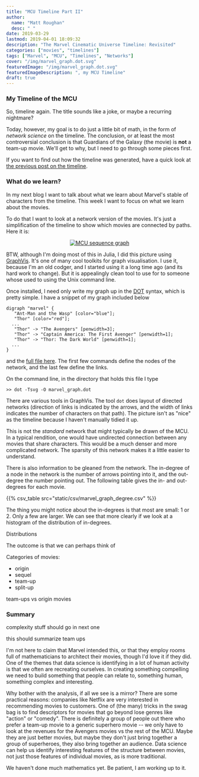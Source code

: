```yaml
---
title: "MCU Timeline Part II"
author:
  name: "Matt Roughan"
  desc: " "
date: 2019-03-29
lastmod: 2019-04-01 18:09:32
description: "The Marvel Cinematic Universe Timeline: Revisited"
categories: ["movies", "timelines"]
tags: ["Marvel", "MCU", "Timelines", "Networks"]
cover: "/img/marvel_graph.dot.svg"
featuredImage: "/img/marvel_graph.dot.svg"
featuredImageDescription: ", my MCU Timeline"
draft: true
---
```


### My Timeline of the MCU

So, timeline again. The title sounds like a joke, or maybe a recurring
nightmare?

Today, however, my goal is to do just a little bit of math, in the
form of *network science* on the timeline. The conclusion, or at least
the most controversial conclusion is that Guardians of the Galaxy (the
movie) is **not** a team-up movie. We'll get to why, but I need to go
through some pieces first.

If you want to find out how the timeline was generated, have a quick
look at [the previous post on the timeline](../post_mcu2/).

### What do we learn?

In my next blog I want to talk about what we learn about Marvel's
stable of characters from the timeline. This week I want to focus on
what we learn about the movies.

To do that I want to look at a network version of the movies. It's
just a simplification of the timeline to show which movies are
connected by paths. Here it is:

<div style="width:90%;text-align:center;margin-left:auto;margin-right:auto;display:block;" >
<a href="../../img/marvel_graph.dot.svg">
<img src="img/marvel_graph.dot.svg" alt="MCU sequence graph" >
 </a>
 </div>

BTW, although I'm doing most of this in Julia, I did this picture
using [GraphVis](https://www.graphviz.org/). It's one of many cool
toolkits for graph visualisation. I use it, because I'm an old codger,
and I started using it a long time ago (and its hard work to change).
But it is appealingly clean tool to use for to someone whose used to
using the Unix command line.

Once installed, I need only write my graph up in the
[DOT](https://graphviz.gitlab.io/_pages/doc/info/lang.html) syntax,
which is pretty simple. I have a snippet of my graph included below

```
digraph "marvel" {
   "Ant-Man and the Wasp" [color="blue"];
   "Thor" [color="red"];
  ...
   "Thor" -> "The Avengers" [penwidth=3];
   "Thor" -> "Captain America: The First Avenger" [penwidth=1];
   "Thor" -> "Thor: The Dark World" [penwidth=1];
  ...
}
```

and the [full file here](../../data/marvel_graph.dot). The first few
commands define the nodes of the network, and the last few define the
links. 

On the command line, in the directory that holds this file I type

``` >> dot -Tsvg -O marvel_graph.dot ```

There are various tools in GraphVis. The tool `dot` does layout of
directed networks (direction of links is indicated by the arrows, and
the width of links indicates the number of characters on that
path). The picture isn't as "nice" as the timeline because I haven't
manually tidied it up.

This is not the *standard* network that might typically be drawn of
the MCU. In a typical rendition, one would have undirected connection
between any movies that share characters. This would be a much denser
and more complicated network.  The sparsity of this network makes it a
little easier to understand.

There is also information to be gleaned from the network. The
in-degree of a node in the network is the number of arrows pointing
into it, and the out-degree the number pointing out. The following
table gives the in- and out-degrees for each movie. 

{{% csv_table src="static/csv/marvel_graph_degree.csv" %}}
    
The thing you might notice about the in-degrees is that most are
small: 1 or 2. Only a few are larger. We can see that more clearly if
we look at a histogram of the distribution of in-degrees.
  
Distributions 

The outcome is that we can perhaps think of  
 

Categories of movies:

+ origin
+ sequel
+ team-up
+ split-up


team-ups vs origin movies 



### Summary 

complexity stuff should go in next one

this should summarize team ups 

I'm not here to claim that Marvel intended this, or that they employ
rooms full of mathematicians to architect their movies, though I'd
love it if they did. One of the themes that data science is
identifying in a lot of human activity is that we often are recreating
ourselves. In creating something compelling we need to build something
that people can relate to, something human, something complex and
interesting.

Why bother with the analysis, if all we see is a mirror? There are
some practical reasons: companies like Netflix are very interested in
recommending movies to customers. One of (the many) tricks in the swag
bag is to find descriptors for movies that go beyond lose genres like
"action" or "comedy". There is definitely a group of people out there
who prefer a team-up movie to a generic superhero movie -- we only
have to look at the revenues for the Avengers movies vs the rest of
the MCU. Maybe they are just better movies, but maybe they don't just
bring together a group of superheroes, they also bring together an
audience. Data science can help us identify interesting features of
the structure between movies, not just those features of individual
movies, as is more traditional.

We haven't done much mathematics yet. Be patient, I am working up to it. 
